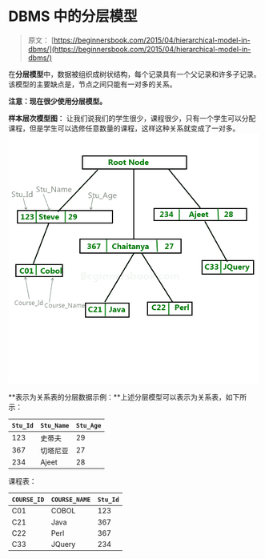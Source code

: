# DBMS 中的分层模型

> 原文： [https://beginnersbook.com/2015/04/hierarchical-model-in-dbms/](https://beginnersbook.com/2015/04/hierarchical-model-in-dbms/)

在**分层模型**中，数据被组织成树状结构，每个记录具有一个父记录和许多子记录。该模型的主要缺点是，节点之间只能有一对多的关系。

**注意：现在很少使用分层模型。**

**样本层次模型图**：
让我们说我们的学生很少，课程很少，只有一个学生可以分配课程，但是学生可以选修任意数量的课程，这样这种关系就变成了一对多。
![Hierarchical_Model_Diagram](img/5a82b656b301e37e2e8dd1448c3e0ea6.jpg)

**表示为关系表的分层数据示例：**上述分层模型可以表示为关系表，如下所示：

| `Stu_Id` | `Stu_Name` | `Stu_Age` |
| --- | --- | --- |
| 123 | 史蒂夫 | 29 |
| 367 | 切塔尼亚 | 27 |
| 234 | Ajeet | 28 |

课程表：

| `COURSE_ID` | `COURSE_NAME` | `Stu_Id` |
| --- | --- | --- |
| C01 | COBOL | 123 |
| C21 | Java | 367 |
| C22 | Perl | 367 |
| C33 | JQuery | 234 |